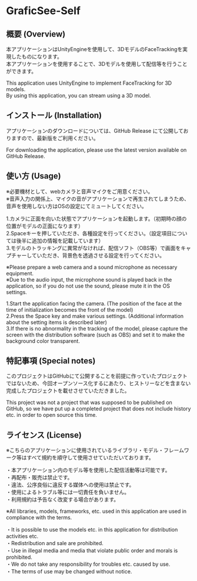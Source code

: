 # GraficSee-Self

## 概要 (Overview)

本アプリケーションはUnityEngineを使用して、3DモデルのFaceTrackingを実現したものになります。<br>
本アプリケーションを使用することで、3Dモデルを使用して配信等を行うことができます。<br>

This application uses UnityEngine to implement FaceTracking for 3D models.<br>
By using this application, you can stream using a 3D model.

## インストール (Installation)

アプリケーションのダウンロードについては、GitHub Release にて公開しておりますので、最新版をご利用ください。<br>

For downloading the application, please use the latest version available on GitHub Release.

## 使い方 (Usage)

※必要機材として、webカメラと音声マイクをご用意ください。<br>
※音声入力の関係上、マイクの音がアプリケーションで再生されてしまうため、音声を使用しない方はOSの設定にてミュートしてください。

1.カメラに正面を向いた状態でアプリケーションを起動します。（初期時の顔の位置がモデルの正面になります）<br>
2.Spaceキーを押していただき、各種設定を行ってください。（設定項目については後半に追加の情報を記載しています）<br>
3.モデルのトラッキングに異常がなければ、配信ソフト（OBS等）で画面をキャプチャーしていただき、背景色を透過させる設定を行ってください。<br>

※Please prepare a web camera and a sound microphone as necessary equipment.<br> 
※Due to the audio input, the microphone sound is played back in the application, so if you do not use the sound, please mute it in the OS settings.

1.Start the application facing the camera. (The position of the face at the time of initialization becomes the front of the model)<br>
2.Press the Space key and make various settings. (Additional information about the setting items is described later)<br>
3.If there is no abnormality in the tracking of the model, please capture the screen with the distribution software (such as OBS) and set it to make the background color transparent.

## 特記事項 (Special notes)

このプロジェクトはGitHubにて公開することを前提に作っていたプロジェクトではないため、今回オープンソース化するにあたり、ヒストリーなどを含まない完成したプロジェクトを載せさせていただきました。<br>

This project was not a project that was supposed to be published on GitHub, so we have put up a completed project that does not include history etc. in order to open source this time.

## ライセンス (License)

※こちらのアプリケーションに使用されているライブラリ・モデル・フレームワーク等はすべて規約を順守して使用させていただいております。<br>

・本アプリケーション内のモデル等を使用した配信活動等は可能です。<br>
・再配布・販売は禁止です。<br>
・違法、公序良俗に違反する媒体への使用は禁止です。<br>
・使用によるトラブル等には一切責任を負いません。<br>
・利用規約は予告なく改変する場合があります。<br>

※All libraries, models, frameworks, etc. used in this application are used in compliance with the terms.<br>

・It is possible to use the models etc. in this application for distribution activities etc.<br> 
・Redistribution and sale are prohibited.<br> ・Use in illegal media and media that violate public order and morals is prohibited.<br>
・We do not take any responsibility for troubles etc. caused by use.<br> ・The terms of use may be changed without notice.
